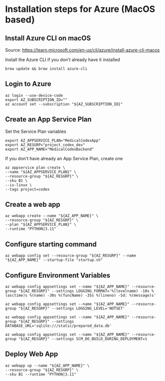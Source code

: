 # Installation steps for Azure (MacOS based)

## Install Azure CLI on macOS

Source: <https://learn.microsoft.com/en-us/cli/azure/install-azure-cli-macos>

Install the Azure CLI if you don't already have it installed

```shell
brew update && brew install azure-cli
```

## Login to Azure

```shell
az login --use-device-code
export AZ_SUBSCRIPTION_ID=""
az account set --subscription "${AZ_SUBSCRIPTION_ID}"
```

## Create an App Service Plan

Set the Service Plan variables

```shell
export AZ_APPSERVICE_PLAN="MedicalCodexApp"
export AZ_RESGRP="project_codex_dev"
export AZ_APP_NAME="MedicalCodexBackend"
```

If you don't have already an App Service Plan, create one

```shell
az appservice plan create \
--name "${AZ_APPSERVICE_PLAN}" \
--resource-group "${AZ_RESGRP}" \
--sku B1 \
--is-linux \
--tags project=codex
```

## Create a web app

```shell
az webapp create --name "${AZ_APP_NAME}" \
--resource-group "${AZ_RESGRP}" \
--plan "${AZ_APPSERVICE_PLAN}" \
--runtime "PYTHON|3.11"
```

## Configure starting command

```shell
az webapp config set --resource-group "${AZ_RESGRP}" --name "${AZ_APP_NAME}" --startup-file "startup.sh"
```

## Configure Environment Variables

```shell
az webapp config appsettings set --name "${AZ_APP_NAME}" --resource-group "${AZ_RESGRP}" --settings LOGGING_FORMAT='%(levelname) -10s %(asctime)s %(name) -30s %(funcName) -35s %(lineno) -5d: %(message)s'

az webapp config appsettings set --name "${AZ_APP_NAME}" --resource-group "${AZ_RESGRP}" --settings LOGGING_LEVEL='NOTSET'

az webapp config appsettings set --name "${AZ_APP_NAME}" --resource-group "${AZ_RESGRP}" --settings DATABASE_URL='sqlite:///static/prepared_data.db'

az webapp config appsettings set --name "${AZ_APP_NAME}" --resource-group "${AZ_RESGRP}" --settings SCM_DO_BUILD_DURING_DEPLOYMENT=1
```

## Deploy Web App

```
az webapp up --name "${AZ_APP_NAME}" \
--resource-group "${AZ_RESGRP}" \
--sku B1 --runtime "PYTHON|3.11"
```